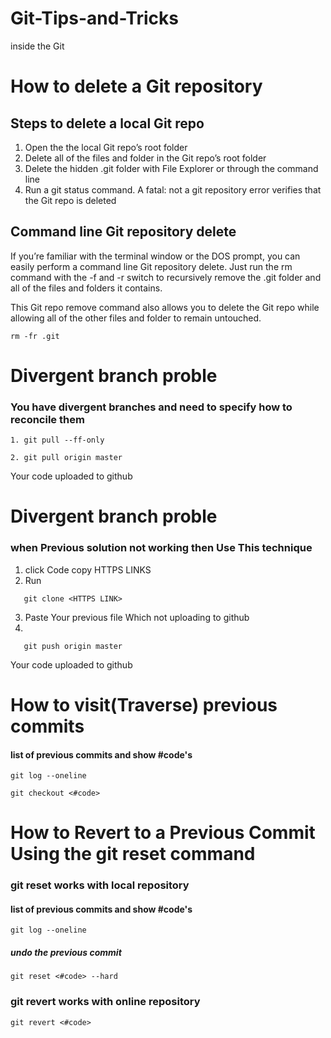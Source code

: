 # Git-Tips-and-Tricks
inside the Git
# How to delete a Git repository
## Steps to delete a local Git repo
1. Open the the local Git repo’s root folder
1. Delete all of the files and folder in the Git repo’s root folder
1. Delete the hidden .git folder with File Explorer or through the command line
1. Run a git status command. A fatal: not a git repository error verifies that the Git repo is deleted

## Command line Git repository delete

If you’re familiar with the terminal window or the DOS prompt, you can easily perform a command line Git repository delete. Just run the rm command with the -f and -r switch to recursively remove the .git folder and all of the files and folders it contains.

This Git repo remove command also allows you to delete the Git repo while allowing all of the other files and folder to remain untouched.

```
rm -fr .git

```
# Divergent branch proble <First solution>
### You have divergent branches and need to specify how to reconcile them
```
1. git pull --ff-only
```
```
2. git pull origin master
```
Your code uploaded to github
# Divergent branch proble <Second solution>
### when Previous solution not working then Use This technique

1. click Code copy HTTPS LINKS
2. Run
```
   git clone <HTTPS LINK>
```
3. Paste Your previous file Which not uploading to github
4. 
```
   git push origin master
```
Your code uploaded to github

# How to visit(Traverse) previous commits
#### list of previous commits and show #code's
```
git log --oneline
```
```
git checkout <#code>
```
# How to Revert to a Previous Commit Using the git reset command
### git reset works with local repository

#### list of previous commits and show #code's
```
git log --oneline
```
##### undo the previous commit 
```
git reset <#code> --hard
```
### git revert works with online repository
``` 
git revert <#code>
```
